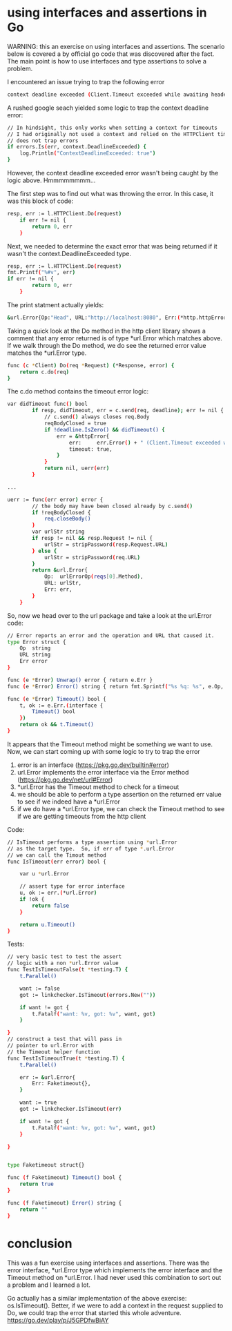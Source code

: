# using interfaces and assertions in Go

WARNING: this an exercise on using interfaces and assertions.  The scenario below is covered a by official go code that was discovered after the fact.  The main point is how to use interfaces and type assertions to solve a problem.

I encountered an issue trying to trap the following error

```bash
context deadline exceeded (Client.Timeout exceeded while awaiting headers)
```

A rushed google seach yielded some logic to trap the context deadline error:

```bash
// In hindsight, this only works when setting a context for timeouts
// I had originally not used a context and relied on the HTTPClient timeout setting: HTTPClient:  &http.Client{Timeout: 10 * time.Second},
// does not trap errors
if errors.Is(err, context.DeadlineExceeded) {
	log.Println("ContextDeadlineExceeded: true")
}
```

However, the context deadline exceeded error wasn't being caught by the logic above.  Hmmmmmmmm...



The first step was to find out what was throwing the error.  In this case, it was this block of code:

```bash
resp, err := l.HTTPClient.Do(request)
	if err != nil {
		return 0, err
	}
```
  
Next, we needed to determine the exact error that was being returned if it wasn't the context.DeadlineExceeded type.

```bash
resp, err := l.HTTPClient.Do(request)
fmt.Printf("%#v", err)
if err != nil {
		return 0, err
	}
```

The print statment actually yields:  
```bash
&url.Error{Op:"Head", URL:"http://localhost:8080", Err:(*http.httpError)(0x14000094000)}2021/12/15 07:32:58 IsTimeoutError: true
```

Taking a quick look at the Do method in the http client library shows a comment that any error returned is of type \*url.Error which matches above.  If we walk through the Do method, we do see the returned error value matches the \*url.Error type.

```bash
func (c *Client) Do(req *Request) (*Response, error) {
	return c.do(req)
}
```

The c.do method contains the timeout error logic:
```bash
var didTimeout func() bool
		if resp, didTimeout, err = c.send(req, deadline); err != nil {
			// c.send() always closes req.Body
			reqBodyClosed = true
			if !deadline.IsZero() && didTimeout() {
				err = &httpError{
					err:     err.Error() + " (Client.Timeout exceeded while awaiting headers)",
					timeout: true,
				}
			}
			return nil, uerr(err)
		}

...

uerr := func(err error) error {
		// the body may have been closed already by c.send()
		if !reqBodyClosed {
			req.closeBody()
		}
		var urlStr string
		if resp != nil && resp.Request != nil {
			urlStr = stripPassword(resp.Request.URL)
		} else {
			urlStr = stripPassword(req.URL)
		}
		return &url.Error{
			Op:  urlErrorOp(reqs[0].Method),
			URL: urlStr,
			Err: err,
		}
	}

```

So, now we head over to the url package and take a look at the url.Error code:

```bash
// Error reports an error and the operation and URL that caused it.
type Error struct {
	Op  string
	URL string
	Err error
}

func (e *Error) Unwrap() error { return e.Err }
func (e *Error) Error() string { return fmt.Sprintf("%s %q: %s", e.Op, e.URL, e.Err) }

func (e *Error) Timeout() bool {
	t, ok := e.Err.(interface {
		Timeout() bool
	})
	return ok && t.Timeout()
}
```

It appears that the Timeout method might be something we want to use.  Now, we can start coming up with some logic to try to trap the error

1) error is an interface (https://pkg.go.dev/builtin#error)  
2) url.Error implements the error interface via the Error method (https://pkg.go.dev/net/url#Error)
3) \*url.Error has the Timeout method to check for a timeout
4) we should be able to perform a type assertion on the returned err value to see if we indeed have a \*url.Error
5) if we do have a \*url.Error type, we can check the Timeout method to see if we are getting timeouts from the http client


Code:
```bash
// IsTimeout performs a type assertion using *url.Error
// as the target type.  So, if err of type *.url.Error
// we can call the Timout method
func IsTimeout(err error) bool {

	var u *url.Error

	// assert type for error interface
	u, ok := err.(*url.Error)
	if !ok {
		return false
	}

	return u.Timeout()
}
```



Tests:
```bash
// very basic test to test the assert
// logic with a non *url.Error value
func TestIsTimeoutFalse(t *testing.T) {
	t.Parallel()

	want := false
	got := linkchecker.IsTimeout(errors.New(""))

	if want != got {
		t.Fatalf("want: %v, got: %v", want, got)
	}

}
// construct a test that will pass in
// pointer to url.Error with
// the Timeout helper function
func TestIsTimeoutTrue(t *testing.T) {
	t.Parallel()

	err := &url.Error{
		Err: Faketimeout{},
	}

	want := true
	got := linkchecker.IsTimeout(err)

	if want != got {
		t.Fatalf("want: %v, got: %v", want, got)
	}

}


type Faketimeout struct{}

func (f Faketimeout) Timeout() bool {
	return true
}

func (f Faketimeout) Error() string {
	return ""
}
```


# conclusion
This was a fun exercise using interfaces and assertions.  There was the error interface, \*url.Error type which implements the error interface and the Timeout method on \*url.Error.  I had never used this combination to sort out a problem and I learned a lot.

Go actually has a similar implementation of the above exercise: os.IsTimeout().  Better, if we were to add a context in the request supplied to Do, we could trap the error that started this whole adventure.  https://go.dev/play/p/J5GPDfwBiAY

